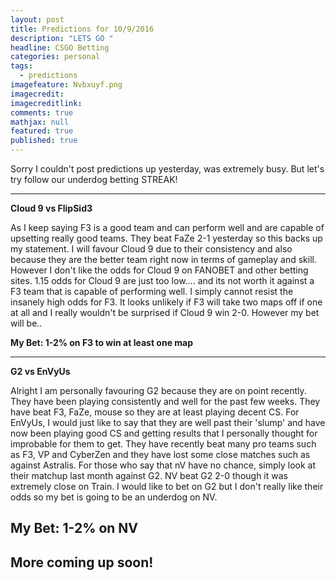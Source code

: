 ```yaml
---
layout: post
title: Predictions for 10/9/2016
description: "LETS GO "
headline: CSGO Betting
categories: personal
tags: 
  - predictions
imagefeature: Nvbxuyf.png
imagecredit: 
imagecreditlink: 
comments: true
mathjax: null
featured: true
published: true
---
```


Sorry I couldn't post predictions up yesterday, was extremely busy. But let's try follow our underdog betting STREAK!

-------------------------------------------------------------------
**Cloud 9 vs FlipSid3**

As I keep saying F3 is a good team and can perform well and are capable of upsetting really good teams. They beat FaZe 2-1 yesterday so this backs up my statement. I will favour Cloud 9 due to their consistency and also because they are the better team right now in terms of gameplay and skill.
However I don't like the odds for Cloud 9 on FANOBET and other betting sites. 1.15 odds for Cloud 9 are just too low.... and its not worth it against a F3 team that is capable of performing well. I simply cannot resist the insanely high odds for F3.
It looks unlikely if F3 will take two maps off if one at all and I really wouldn't be surprised if Cloud 9 win 2-0. However my bet will be..

**My Bet: 1-2% on F3 to win at least one map**

-------------------------------------------------------------------
**G2 vs EnVyUs**

Alright I am personally favouring G2 because they are on point recently. They have been playing consistently and well for the past few weeks. They have beat F3, FaZe, mouse so they are at least playing decent CS. 
For EnVyUs, I would just like to say that they are well past their 'slump' and have now been playing good CS and getting results that I personally thought for improbable for them to get. They have recently beat many pro teams such as F3, VP and CyberZen and they have lost some close matches such as against Astralis. For those who say that nV have no chance, simply look at their matchup last month against G2. NV beat G2 2-0 though it was extremely close on Train. I would like to bet on G2 but I don't really like their odds so my bet is going to be an underdog on NV.

**My Bet: 1-2% on NV**
-------------------------------------------------------------------

 More coming up soon!
-------------------------------------------------------------------

